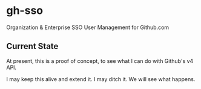 # gh-sso

Organization & Enterprise SSO User Management for Github.com

## Current State

At present, this is a proof of concept, to see what I can do with Github's v4 API.

I may keep this alive and extend it.  I may ditch it.  We will see what happens.
